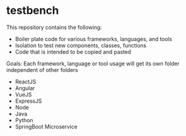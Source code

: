 # testbench
This repository contains the following:
- Boiler plate code for various frameworks, languages, and tools
- Isolation to test new components, classes, functions
- Code that is intended to be copied and pasted

Goals: Each framework, language or tool usage will get its own folder independent of other folders
- ReactJS
- Angular 
- VueJS
- ExpressJS
- Node 
- Java 
- Python 
- SpringBoot Microservice
